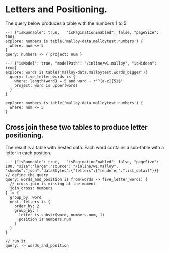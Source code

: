 #  Letters and Positioning.

The query below produces a table with the numbers 1 to 5

```malloy
--! {"isRunnable": true,   "isPaginationEnabled": false, "pageSize": 100}
explore: numbers is table('malloy-data.malloytest.numbers') {
  where: num <= 5
}
query: numbers -> { project: num }
```


```malloy
--! {"isModel": true, "modelPath": "/inline/w1.malloy", "isHidden": true}
explore: words is table('malloy-data.malloytest.words_bigger'){
  query: five_letter_words is {
    where: length(word) = 5 and word ~ r'^[a-z]{5}$'
    project: word is upper(word)
  }
}

explore: numbers is table('malloy-data.malloytest.numbers') {
  where: num <= 5
}
```

## Cross join these two tables to produce letter positioning.
The result is a table with nested data.  Each word contains a sub-table with a letter in each position.

```malloy
--! {"isRunnable": true,   "isPaginationEnabled": false, "pageSize": 100, "size":"large","source": "/inline/w1.malloy", "showAs":"json","dataStyles":{"letters":{"renderer":"list_detail"}}}
// define the query
query: words_and_position is from(words -> five_letter_words) {
  // cross join is missing at the moment
  join_cross: numbers
} -> {
  group_by: word
  nest: letters is {
    order_by: 2
    group_by: [
      letter is substr(word, numbers.num, 1)
      position is numbers.num
    ]
  }
}

// run it
query: -> words_and_position
```
